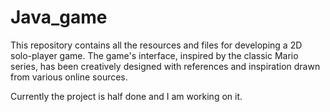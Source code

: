# Java_game
This repository contains all the resources and files for developing a 2D solo-player game. The game's interface, inspired by the classic Mario series, has been creatively designed with references and inspiration drawn from various online sources. 

Currently the project is half done and I am working on it.
